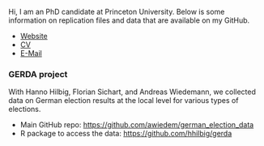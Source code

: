 Hi, I am an PhD candidate at Princeton University. Below is some information on replication files and data that are available on my GitHub.

- [Website](https://vincentheddesheimer.github.io)
- [CV](https://vincentheddesheimer.github.io/cv/VHeddesheimer_CV.pdf)
- [E-Mail](<vincent.heddesheimer@princeton.edu>)


### GERDA project

With Hanno Hilbig, Florian Sichart, and Andreas Wiedemann, we collected data on German election results at the local level for various types of elections.

- Main GitHub repo: <https://github.com/awiedem/german_election_data>
- R package to access the data: <https://github.com/hhilbig/gerda>
